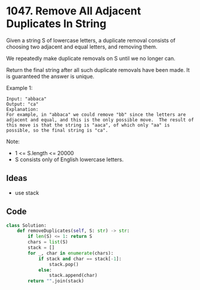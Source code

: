 # 1047. Remove All Adjacent Duplicates In String

Given a string S of lowercase letters, a duplicate removal consists of choosing two adjacent and equal letters, and removing them.

We repeatedly make duplicate removals on S until we no longer can.

Return the final string after all such duplicate removals have been made.  It is guaranteed the answer is unique.

 

Example 1:

```
Input: "abbaca"
Output: "ca"
Explanation: 
For example, in "abbaca" we could remove "bb" since the letters are adjacent and equal, and this is the only possible move.  The result of this move is that the string is "aaca", of which only "aa" is possible, so the final string is "ca".
```

Note:

* 1 <= S.length <= 20000
* S consists only of English lowercase letters.

## Ideas 

- use stack

## Code 

``` python
class Solution:
    def removeDuplicates(self, S: str) -> str:
        if len(S) <= 1: return S
        chars = list(S)
        stack = []
        for _, char in enumerate(chars):
            if stack and char == stack[-1]:
                stack.pop()
            else:
                stack.append(char)
        return "".join(stack)
```
